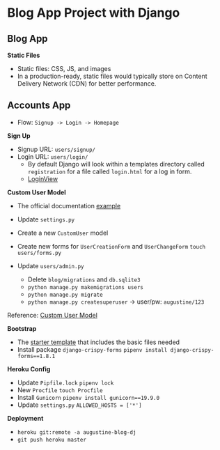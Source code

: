 # Blog App Project with Django

## Blog App

**Static Files**
- Static files: CSS, JS, and images
- In a production-ready, static files would typically store on Content Delivery Network (CDN) for better performance.

## Accounts App
- Flow: `Signup -> Login -> Homepage`

**Sign Up**
- Signup URL: `users/signup/`
- Login URL: `users/login/`
    - By default Django will look within a templates directory called `registration` for a file called `login.html` for a log in form.
    - [LoginView](https://docs.djangoproject.com/en/3.0/topics/auth/default/#django.contrib.auth.views.LoginView)

**Custom User Model**
-  The official documentation [example](https://docs.djangoproject.com/en/3.0/topics/auth/customizing/#a-full-example)
- Update `settings.py`
- Create a new `CustomUser` model

- Create new forms for `UserCreationForm` and `UserChangeForm`
`touch users/forms.py`

- Update `users/admin.py`
    - Delete `blog/migrations` and `db.sqlite3`
    - `python manage.py makemigrations users`
    - `python manage.py migrate`
    - `python manage.py createsuperuser` -> user/pw: `augustine/123`

Reference: [Custom User Model](https://learndjango.com/tutorials/django-custom-user-model)

**Bootstrap**
- The [starter template](https://getbootstrap.com/docs/4.1/getting-started/introduction/) that includes the basic files needed
- Install package `django-crispy-forms`
`pipenv install django-crispy-forms==1.8.1`

**Heroku Config**
- Update `Pipfile.lock`
`pipenv lock`
- New `Procfile`
`touch Procfile`
- Install `Gunicorn`
`pipenv install gunicorn==19.9.0`
- Update `settings.py`
`ALLOWED_HOSTS = ['*']`

**Deployment**
- `heroku git:remote -a augustine-blog-dj`
- `git push heroku master`